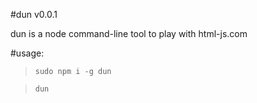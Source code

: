 #dun v0.0.1

dun is a node command-line tool to play with html-js.com  

#usage:

>`sudo npm i -g dun`    


>`dun`